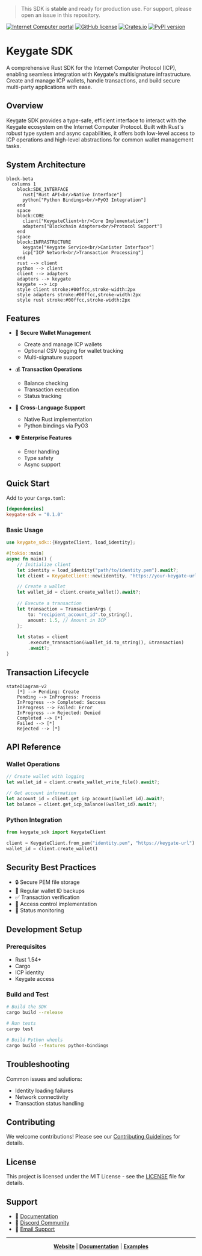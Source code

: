 > This SDK is **stable** and ready for production use. For support, please open an issue in this repository.

[![Internet Computer portal](https://img.shields.io/badge/InternetComputer-grey?logo=internet%20computer&style=for-the-badge)](https://internetcomputer.org)
[![GitHub license](https://img.shields.io/badge/license-MIT-blue.svg?logo=github&style=for-the-badge)](LICENSE)
[![Crates.io](https://img.shields.io/crates/v/keygate-sdk.svg?style=for-the-badge&logo=rust)](https://crates.io/crates/keygate-sdk)
[![PyPI version](https://img.shields.io/pypi/v/keygate-sdk.svg?style=for-the-badge&logo=python)](https://pypi.org/project/keygate-sdk/)

# Keygate SDK

A comprehensive Rust SDK for the Internet Computer Protocol (ICP), enabling seamless integration with Keygate's multisignature infrastructure. Create and manage ICP wallets, handle transactions, and build secure multi-party applications with ease.

## Overview

Keygate SDK provides a type-safe, efficient interface to interact with the Keygate ecosystem on the Internet Computer Protocol. Built with Rust's robust type system and async capabilities, it offers both low-level access to ICP operations and high-level abstractions for common wallet management tasks.

## System Architecture

```mermaid
block-beta
  columns 1
    block:SDK_INTERFACE
      rust["Rust API<br/>Native Interface"]
      python["Python Bindings<br/>PyO3 Integration"]
    end
    space
    block:CORE
      client["KeygateClient<br/>Core Implementation"]
      adapters["Blockchain Adapters<br/>Protocol Support"]
    end
    space
    block:INFRASTRUCTURE
      keygate["Keygate Service<br/>Canister Interface"]
      icp["ICP Network<br/>Transaction Processing"]
    end
    rust --> client
    python --> client
    client --> adapters
    adapters --> keygate
    keygate --> icp
    style client stroke:#00ffcc,stroke-width:2px
    style adapters stroke:#00ffcc,stroke-width:2px
    style rust stroke:#00ffcc,stroke-width:2px
```

## Features

- 🔐 **Secure Wallet Management**
  - Create and manage ICP wallets
  - Optional CSV logging for wallet tracking
  - Multi-signature support
  
- 💰 **Transaction Operations**
  - Balance checking
  - Transaction execution
  - Status tracking
  
- 🔄 **Cross-Language Support**
  - Native Rust implementation
  - Python bindings via PyO3
  
- 🛡️ **Enterprise Features**
  - Error handling
  - Type safety
  - Async support

## Quick Start

Add to your `Cargo.toml`:
```toml
[dependencies]
keygate-sdk = "0.1.0"
```

### Basic Usage

```rust
use keygate_sdk::{KeygateClient, load_identity};

#[tokio::main]
async fn main() {
    // Initialize client
    let identity = load_identity("path/to/identity.pem").await?;
    let client = KeygateClient::new(identity, "https://your-keygate-url").await?;

    // Create a wallet
    let wallet_id = client.create_wallet().await?;
    
    // Execute a transaction
    let transaction = TransactionArgs {
        to: "recipient_account_id".to_string(),
        amount: 1.5, // Amount in ICP
    };
    
    let status = client
        .execute_transaction(&wallet_id.to_string(), &transaction)
        .await?;
}
```

## Transaction Lifecycle

```mermaid
stateDiagram-v2
    [*] --> Pending: Create
    Pending --> InProgress: Process
    InProgress --> Completed: Success
    InProgress --> Failed: Error
    InProgress --> Rejected: Denied
    Completed --> [*]
    Failed --> [*]
    Rejected --> [*]
```

## API Reference

### Wallet Operations
```rust
// Create wallet with logging
let wallet_id = client.create_wallet_write_file().await?;

// Get account information
let account_id = client.get_icp_account(&wallet_id).await?;
let balance = client.get_icp_balance(&wallet_id).await?;
```

### Python Integration
```python
from keygate_sdk import KeygateClient

client = KeygateClient.from_pem("identity.pem", "https://keygate-url")
wallet_id = client.create_wallet()
```

## Security Best Practices

- 🔒 Secure PEM file storage
- 📝 Regular wallet ID backups
- ✅ Transaction verification
- 🔐 Access control implementation
- 🔄 Status monitoring

## Development Setup

### Prerequisites

- Rust 1.54+
- Cargo
- ICP identity
- Keygate access

### Build and Test

```bash
# Build the SDK
cargo build --release

# Run tests
cargo test

# Build Python wheels
cargo build --features python-bindings
```

## Troubleshooting

Common issues and solutions:
- Identity loading failures
- Network connectivity
- Transaction status handling

## Contributing

We welcome contributions! Please see our [Contributing Guidelines](CONTRIBUTING.md) for details.

## License

This project is licensed under the MIT License - see the [LICENSE](LICENSE) file for details.

## Support

- 📖 [Documentation](https://docs.keygate.io)
- 💬 [Discord Community](https://discord.gg/keygate)
- 📧 [Email Support](mailto:support@keygate.io)

---

<div align="center">
  
**[Website](https://keygate.io)** | **[Documentation](https://docs.keygate.io)** | **[Examples](./examples)**

</div>
